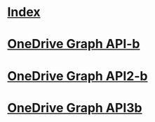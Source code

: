 # [Index](index.md)
# [OneDrive Graph API-b](https://docs.microsoft.com/microsoft-graph/api-reference/v1.0/resources/onedrive)
# [OneDrive Graph API2-b](https://review.docs.microsoft.com/microsoft-graph/api-reference/v1.0/resources/onedrive?toc=keyur32Docset0115221027.json)
# [OneDrive Graph API3b](https://review.docs.microsoft.com/microsoft-graph/api-reference/v1.0/resources/onedrive?toc=keyur32Docset0115221027.json)
